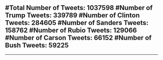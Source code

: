 #Total Number of Tweets: 1037598 
#Number of Trump Tweets: 339789
#Number of Clinton Tweets: 284605
#Number of Sanders Tweets: 158762
#Number of Rubio Tweets: 129066
#Number of Carson Tweets: 66152
#Number of Bush Tweets: 59225
---
---
